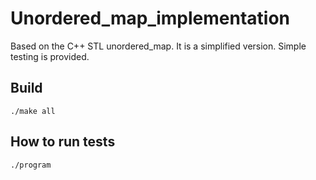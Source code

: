 # Unordered_map_implementation
Based on the C++ STL unordered_map. It is a simplified version. Simple testing is provided.

## Build
`./make all`

## How to run tests
`./program`